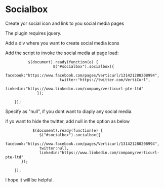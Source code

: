 # Socialbox
Create yor social icon and link to you social media pages

The plugin requires jquery.

Add a div where you want to create social media icons


<div id='socialbox'> </div>

Add the script to invoke the social media at page load:

              $(document).ready(function(e) { 
                         $("#socialbox").socialbox({
		                facebook:"https://www.facebook.com/pages/Verticurl/131421280208994",
	                       	twitter:"https://twitter.com/VertiCurl",
		                linkedin:"https://www.linkedin.com/company/verticurl-pte-ltd"
		          });
		
		});


Specify as "null", if you dont want to diaply any social media.

if yo want to hide the twitter, add null in the option as below

                $(document).ready(function(e) {
                   $("#socialbox").socialbox({
		           facebook:"https://www.facebook.com/pages/Verticurl/131421280208994",
		           twitter:null,
		           linkedin:"https://www.linkedin.com/company/verticurl-pte-ltd"
		   });
		
		});

I hope it will be helpful.
